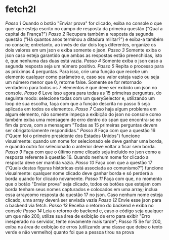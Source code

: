 # fetch2I
*Passo 1*
Quando o botão "Enviar prova" for clicado, exiba no console o que quer que esteja escrito no campo de resposta da primeira questão ("Qual a capital da França?")
*Passo 2*
Recupera também a resposta da segunda questão ("Há quantos anos terminou a ditadura militar?") e exiba-a também no console; entretanto, ao invés de dar dois logs diferentes, organize os dois valores em um json e exiba somente o json.
*Passo 3*
Somente exiba o json caso esteja garantido que ambas as respostas estão preenchidas, isto é, que nenhuma das duas está vazia.
*Passo 4*
Somente exiba o json caso a segunda resposta seja um número positivo.
*Passo 5*
Repita o processo para as próximas 4 perguntas. Para isso, crie uma função que recebe um elemento qualquer como parâmetro e, caso seu valor esteja vazio ou seja um número menor que 0, retorne false. Somente se for retornado verdadeiro para todos os 7 elementos é que deve ser exibido um json no console.
*Passo 6*
Leve isso agora para todas as 15 primeiras perguntas, do seguinte modo: selecione todas com um querySelector e, utilizando um loop de sua escolha, faça com que a função descrita no passo 5 seja aplicada em todos os elementos.
*Passo 7*
Caso haja algum problema em algum elemento, não somente impeça a exibição do json no console como também exiba uma mensagem de erro dentro do span que encontra-se no fim da prova, com a mensagem "Todas as 15 primeiras perguntas devem ser obrigatoriamente respondidas."
*Passo 8*
Faça com que a questão 16 ("Quem foi o primeiro presidente dos Estados Unidos") funcione visualmente: quando um nome for selecionado ele deve ganhar uma borda, e quando outro for selecionado o anterior deve voltar a ficar sem borda.
*Passo 9*
Faça com que o último nome clicado seja incluído no json como a resposta referente à questão 16. Quando nenhum nome for clicado a resposta deve ser mantida vazia.
*Passo 10*
Faça com que a questão 17 ("Quais destas figuras históricas está associada ao comunismo?") funcione visualmente: qualquer nome clicado deve ganhar borda e só perderá a borda quando for clicado novamente.
*Passo 11*
Faça com que, no momento que o botão "Enviar prova" seja clicado, todos os botões que estejam com borda tenham seus nomes capturados e colocados em uma array; inclua essa arraycomo resposta da questão 17 no json. Caso nenhum nome esteja clicado, uma array deverá ser enviada vazia
*Passo 12*
Envie esse json para o backend via fetch.
*Passo 13*
Receba o retorno do backend e exiba no console
*Passo 14*
Leia o retorno do backend e, caso o código seja qualquer um que não 200, utilize sua área de exibição de erro para exibir "Erro inesperado no servidor, tente novamente mais tarde";
*Passo 15*
Se for 200, exiba na área de exibição de erros (utilizando uma classe que deixe o texto verde e não vermelho) quanto foi que a pessoa tirou na prova
